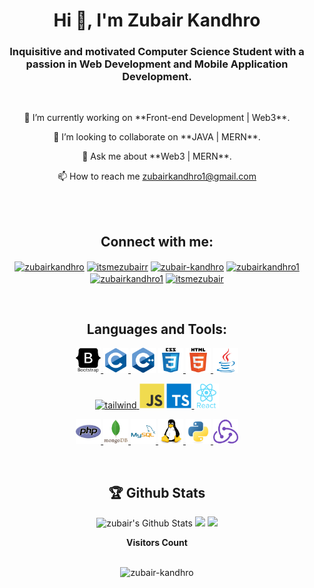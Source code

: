 <h1 align="center">Hi 👋, I'm Zubair Kandhro</h1>

<h3 align="center">Inquisitive and motivated Computer Science Student with a passion in Web Development and Mobile
    Application Development.</h3>
<br />

<p align='center'> 🔭 I’m currently working on **Front-end Development | Web3**. </p>
<p align='center'> 👯 I’m looking to collaborate on **JAVA | MERN**. </p>
<p align='center'> 💬 Ask me about **Web3 | MERN**. </p>
<p align='center'> 📫 How to reach me <a href="mailto:zubairkandhro1@gmail.com">zubairkandhro1@gmail.com</a></p>

<br/>

<br/>

<h2 align="center">Connect with me:</h2>
<p align="center">
    <a href="https://dev.to/zubairkandhro" target="blank"><img align="center"
            src="https://raw.githubusercontent.com/rahuldkjain/github-profile-readme-generator/master/src/images/icons/Social/devto.svg"
            alt="zubairkandhro" height="30" width="40" /></a>
    <a href="https://twitter.com/itsmezubairr" target="blank"><img align="center"
            src="https://raw.githubusercontent.com/rahuldkjain/github-profile-readme-generator/master/src/images/icons/Social/twitter.svg"
            alt="itsmezubairr" height="30" width="40" /></a>
    <a href="https://linkedin.com/in/zubair-kandhro" target="blank"><img align="center"
            src="https://raw.githubusercontent.com/rahuldkjain/github-profile-readme-generator/master/src/images/icons/Social/linked-in-alt.svg"
            alt="zubair-kandhro" height="30" width="40" /></a>
    <a href="https://www.hackerrank.com/zubairkandhro1" target="blank"><img align="center"
            src="https://raw.githubusercontent.com/rahuldkjain/github-profile-readme-generator/master/src/images/icons/Social/hackerrank.svg"
            alt="zubairkandhro1" height="30" width="40" /></a>
    <a href="https://www.leetcode.com/zubairkandhro1" target="blank"><img align="center"
            src="https://raw.githubusercontent.com/rahuldkjain/github-profile-readme-generator/master/src/images/icons/Social/leet-code.svg"
            alt="zubairkandhro1" height="30" width="40" /></a>
    <a href="https://discord.gg/itsmezubair" target="blank"><img align="center"
            src="https://raw.githubusercontent.com/rahuldkjain/github-profile-readme-generator/master/src/images/icons/Social/discord.svg"
            alt="itsmezubair" height="30" width="40" /></a>
</p>

<br>

<h2 align="center">Languages and Tools:</h2>
<p align="center">
    <a href="https://getbootstrap.com" target="_blank" rel="noreferrer"> <img
            src="https://raw.githubusercontent.com/devicons/devicon/master/icons/bootstrap/bootstrap-plain-wordmark.svg"
            alt="bootstrap" width="40" height="40" /> </a>
    <a href="https://www.cprogramming.com/" target="_blank"
        rel="noreferrer"> <img src="https://raw.githubusercontent.com/devicons/devicon/master/icons/c/c-original.svg"
            alt="c" width="40" height="40" /> </a>
    <a href="https://www.w3schools.com/cpp/" target="_blank"
        rel="noreferrer"> <img
            src="https://raw.githubusercontent.com/devicons/devicon/master/icons/cplusplus/cplusplus-original.svg"
            alt="cplusplus" width="40" height="40" /></a>
    <a href="https://www.w3schools.com/css/" target="_blank"
        rel="noreferrer"> <img
            src="https://raw.githubusercontent.com/devicons/devicon/master/icons/css3/css3-original-wordmark.svg"
            alt="css3" width="40" height="40" /> </a>
    <a href="https://www.w3.org/html/" target="_blank"
        rel="noreferrer"> <img
            src="https://raw.githubusercontent.com/devicons/devicon/master/icons/html5/html5-original-wordmark.svg"
            alt="html5" width="40" height="40" /> </a>
    <a href="https://www.java.com" target="_blank" rel="noreferrer">
        <img src="https://raw.githubusercontent.com/devicons/devicon/master/icons/java/java-original.svg" alt="java"
            width="40" height="40" /> </a>
</p>
<p align="center">
    <a href="https://tailwindcss.com/" target="_blank" rel="noreferrer"> <img
            src="https://www.vectorlogo.zone/logos/tailwindcss/tailwindcss-icon.svg" alt="tailwind" width="40"
            height="40" /> </a>
    <a href="https://developer.mozilla.org/en-US/docs/Web/JavaScript"
        target="_blank" rel="noreferrer"> <img
            src="https://raw.githubusercontent.com/devicons/devicon/master/icons/javascript/javascript-original.svg"
            alt="javascript" width="40" height="40" /></a>
    <a href="https://www.typescriptlang.org/" target="_blank" rel="noreferrer"> <img
            src="https://raw.githubusercontent.com/devicons/devicon/master/icons/typescript/typescript-original.svg"
            alt="typescript" width="40" height="40" /> </a> 
    <a href="https://reactjs.org/" target="_blank" rel="noreferrer"> <img 
            src="https://raw.githubusercontent.com/devicons/devicon/master/icons/react/react-original-wordmark.svg"
            alt="react" width="40" height="40" /> </a>
</p>
<p align="center">
    <a href="https://www.php.net" target="_blank" rel="noreferrer">
        <img src="https://raw.githubusercontent.com/devicons/devicon/master/icons/php/php-original.svg" alt="php"
            width="40" height="40" /> </a>
    <a href="https://www.mongodb.com/" target="_blank" rel="noreferrer"> <img
            src="https://raw.githubusercontent.com/devicons/devicon/master/icons/mongodb/mongodb-original-wordmark.svg"
            alt="mongodb" width="40" height="40" /> </a>
    <a href="https://www.mysql.com/" target="_blank"
        rel="noreferrer"> <img
            src="https://raw.githubusercontent.com/devicons/devicon/master/icons/mysql/mysql-original-wordmark.svg"
            alt="mysql" width="40" height="40" /> </a>
    <a href="https://www.linux.org/" target="_blank" rel="noreferrer"> <img
            src="https://raw.githubusercontent.com/devicons/devicon/master/icons/linux/linux-original.svg" alt="linux"
            width="40" height="40" /> </a>
    <a href="https://www.python.org" target="_blank" rel="noreferrer"> <img
            src="https://raw.githubusercontent.com/devicons/devicon/master/icons/python/python-original.svg"
            alt="python" width="40" height="40" /> </a>
    <a href="https://redux.js.org" target="_blank" rel="noreferrer">
        <img src="https://raw.githubusercontent.com/devicons/devicon/master/icons/redux/redux-original.svg" alt="redux"
            width="40" height="40" /> </a>
    
    
</p>

<br/>
<!-- GITHUB STATS -->

<h2 align="center">🏆 Github Stats</h2>
<p align="center">
    <img src="https://github-readme-stats.vercel.app/api?username=zubair-kandhro&theme=dark&show_icons=true&count_private=true" alt="zubair's Github Stats" width="45%"/>
   <img src="https://github-readme-streak-stats.herokuapp.com?user=zubair-kandhro&theme=dark" width="45%"/>
   <img src="https://github-readme-stats.vercel.app/api/top-langs/?username=zubair-kandhro&layout=compact&theme=dark&langs_count=10" width="40%"/>
   </p>

<!-- PROFILE COUNT -->

<div align = "center"> <b>Visitors Count</b> 
    <br/><br/>
   <p align="center"> <img
           src="https://komarev.com/ghpvc/?username=zubair-kandhro&label=Profile%20views&color=0e75b6&style=flat"
           alt="zubair-kandhro" /> </p>
</div>
